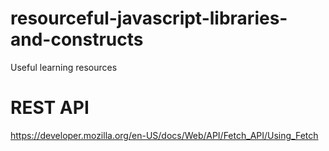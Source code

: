# resourceful-javascript-libraries-and-constructs
Useful learning resources

# REST API
https://developer.mozilla.org/en-US/docs/Web/API/Fetch_API/Using_Fetch
